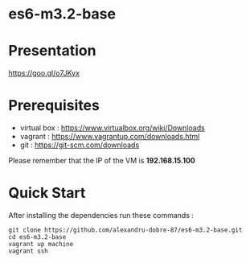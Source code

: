 # es6-m3.2-base

Presentation
=============

https://goo.gl/o7JKyx


Prerequisites
=============

- virtual box :	https://www.virtualbox.org/wiki/Downloads
- vagrant :	https://www.vagrantup.com/downloads.html
- git : https://git-scm.com/downloads


Please remember that the IP of the VM is **192.168.15.100**


Quick Start
===========

After installing the dependencies run these commands :

```
git clone https://github.com/alexandru-dobre-87/es6-m3.2-base.git
cd es6-m3.2-base
vagrant up machine
vagrant ssh
```
